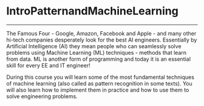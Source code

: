 # IntroPatternandMachineLearning
-----
The Famous Four - Google, Amazon, Facebook and Apple - and many other hi-tech companies desperately look for the best AI engineers. Essentially by Artificial Intelligence (AI) they mean people who can seamlessly solve problems using Machine Learning (ML) techniques - methods that learn from data. ML is another form of programming and today it is an essential skill for every EE and IT engineer!

During this course you will learn some of the most fundamental techniques of machine learning (also called as pattern recognition in some texts). You will also learn how to implement them in practice and how to use them to solve engineering problems.